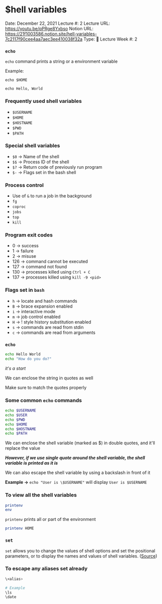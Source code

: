 # $hell variables

Date: December 22, 2021
Lecture #: 2
Lecture URL: https://youtu.be/pPRge8Yxbso
Notion URL: https://21f1003586.notion.site/hell-variables-7c2117f90cee4aa7aec3ee410038f32a
Type: 📒 Lecture
Week #: 2

### `echo`

`echo` command prints a string or a environment variable

Example:

`echo $HOME`

`echo Hello, World`

### Frequently used shell variables

- `$USERNAME`
- `$HOME`
- `$HOSTNAME`
- `$PWD`
- `$PATH`

### Special shell variables

- `$0` → Name of the shell
- `$$` → Process ID of the shell
- `$?` → Return code of previously run program
- `$-` → Flags set in the bash shell

### Process control

- Use of `&` to run a job in the background
- `fg`
- `coproc`
- `jobs`
- `top`
- `kill`

### Program exit codes

- 0 → success
- 1 → failure
- 2 → misuse
- 126 → command cannot be executed
- 127 → command not found
- 130 → processes killed using `Ctrl + C`
- 137 → processes killed using `kill -9 <pid>`

### Flags set in `bash`

- `h` → locate and hash commands
- `B` → brace expansion enabled
- `i` → interactive mode
- `m` → job control enabled
- `H` → ! style history substitution enabled
- `s` → commands are read from stdin
- `c` → commands are read from arguments

### `echo`

```bash
echo Hello World
echo "How do you do?"
```

*it's a start*

We can enclose the string in quotes as well

Make sure to match the quotes properly

### Some common `echo` commands

```bash
echo $USERNAME
echo $USER
echo $PWD
echo $HOME
echo $HOSTNAME
echo $PATH
```

We can enclose the shell variable (marked as $) in double quotes, and it'll replace the value

***However, if we use single quote around the shell variable, the shell variable is printed as it is***

We can also escape the shell variable by using a backslash in front of it

**Example →** `echo "User is \$USERNAME"` will display `User is $USERNAME`

### To view all the shell variables

```bash
printenv
env
```

`printenv` prints all or part of the environment

```bash
printenv HOME
```

### `set`

`set` allows you to change the values of shell options and set the positional parameters, or to display the names and values of shell variables. ([Source](https://www.gnu.org/software/bash/manual/html_node/The-Set-Builtin.html))

### To escape any aliases set already

```bash
\<alias>

# Example
\ls
\date
```
